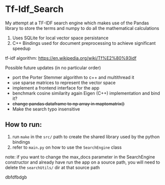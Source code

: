 # Tf-Idf_Search

My attempt at a TF-IDF search engine which makes use of the Pandas library to store the terms and numpy to do all the mathematical calculations

1. Uses SQLite for local vector space persistance
2. C++ Bindings used for document preprocessing to achieve significant speedup


tf-idf algorithm:
https://en.wikipedia.org/wiki/Tf%E2%80%93idf

Possible future updates (in no particular order)
* port the Porter Stemmer algorithm to c++ and multithread it
* use sparse matrices to represent the vector space
* implement a frontend interface for the app
* benchmark cosine similarity again Eigen (C++) implementation and bind it?
* ~~change pandas dataframe to np array in maptomatrix()~~
* Make the search typo insensitive


## How to run:
1. run `make` in the `src/` path to create the shared library used by the python bindings
2. refer to `main.py` on how to use the `SearchEngine` class

note: if you want to change the max_docs parameter in the SearchEngine constructor and already have run the app on a source path, you will need to delete the `searchUtils/` dir at that source path

dbfdfbdgb
